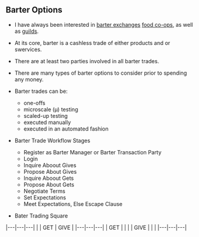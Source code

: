 ## Barter Options

- I have always been interested in [barter exchanges](https://en.wikipedia.org/wiki/Barter) [food co-ops](https://en.wikipedia.org/wiki/Food_cooperative), as well as [guilds](https://en.wikipedia.org/wiki/Guild).

- At its core, barter is a cashless trade of either products and or swervices.

- There are at least two parties involved in all barter trades.

- There are many types of barter options to consider prior to spending any money.


- Barter trades can be:
  - one-offs
  - microscale (µ) testing
  - scaled-up testing
  - executed manually
  - executed in an automated fashion

- Barter Trade Workflow Stages
  - Register as Barter Manager or Barter Transaction Party
  - Login
  - Inquire Aboout Gives
  - Propose About Gives
  - Inquire Aboout Gets
  - Propose About Gets
  - Negotiate Terms
  - Set Expectations
  - Meet Expectations, Else Escape Clause

- Bater Trading Square


|---|---|---|
|    | GET | GIVE |
|---|---|---|
|  GET  | | |
|  GIVE  | | |
|---|---|---|


